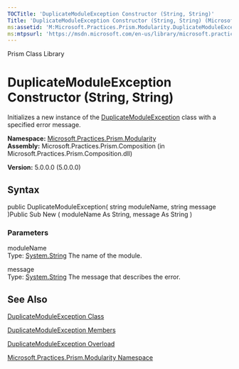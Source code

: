 ```yaml
---
TOCTitle: 'DuplicateModuleException Constructor (String, String)'
Title: 'DuplicateModuleException Constructor (String, String) (Microsoft.Practices.Prism.Modularity)'
ms:assetid: 'M:Microsoft.Practices.Prism.Modularity.DuplicateModuleException.\#ctor(System.String,System.String)'
ms:mtpsurl: 'https://msdn.microsoft.com/en-us/library/microsoft.practices.prism.modularity.duplicatemoduleexception.duplicatemoduleexception(v=pandp.50)'
---
```


Prism Class Library

DuplicateModuleException Constructor (String, String)
=====================================================

Initializes a new instance of the [DuplicateModuleException](https://msdn.microsoft.com/library/microsoft.practices.prism.modularity.duplicatemoduleexception) class with a specified error message.

**Namespace:** [Microsoft.Practices.Prism.Modularity](https://msdn.microsoft.com/library/microsoft.practices.prism.modularity)
**Assembly:** Microsoft.Practices.Prism.Composition (in Microsoft.Practices.Prism.Composition.dll)

**Version:** 5.0.0.0 (5.0.0.0)

## Syntax


public DuplicateModuleException( string moduleName, string message )Public Sub New ( moduleName As String, message As String )

### Parameters

moduleName  
Type: [System.String](http://msdn.microsoft.com/en-us/library/s1wwdcbf)
The name of the module.

message  
Type: [System.String](http://msdn.microsoft.com/en-us/library/s1wwdcbf)
The message that describes the error.

See Also
--------


[DuplicateModuleException Class](https://msdn.microsoft.com/library/microsoft.practices.prism.modularity.duplicatemoduleexception)

[DuplicateModuleException Members](https://msdn.microsoft.com/allmembers.t:microsoft.practices.prism.modularity.duplicatemoduleexception)

[DuplicateModuleException Overload](https://msdn.microsoft.com/overload:microsoft.practices.prism.modularity.duplicatemoduleexception.)

[Microsoft.Practices.Prism.Modularity Namespace](https://msdn.microsoft.com/library/microsoft.practices.prism.modularity)
